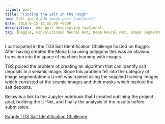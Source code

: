 ```yaml
---
layout: post
title: "Finding the Salt in the Rough"
img: Salt.jpg # Add image post (optional)
date: 2018-9-15 12:55:00 +0300
description:  Add post description (optional)
tag: [Kaggle, Convolutional Neural Net, Deep Neural Net, Image Segmentation, Salt]
---
```


I participated in the TGS Salt Identification Challenge hosted on Kaggle. After having created the Mona Lisa using polygons this was an obvisou transition into the space of machine learning with images.

TGS poised the problem of creating an algorithm that can identify salt deposits in a seismic image. Since this problem fell into the category of image segmentation a U-net was trained using the supplied training images which consisted of the sesmic images and their masks which marked the salt deposits.

Below is a link to the Jupyter notebook that I created outlining the project goal, building the U-Net, and finally the analysis of the results before submission.

<a href="https://github.com/kuantumlad/kaggle-tgs_salt/blob/master/old_files/kaggle-tgs_salt_v2.ipynb"> Kaggle TGS Salt Identification Challenge</a>